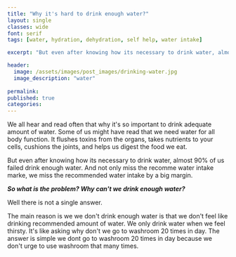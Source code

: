 ```yaml
---
title: "Why it's hard to drink enough water?"
layout: single
classes: wide
font: serif
tags: [water, hydration, dehydration, self help, water intake]

excerpt: "But even after knowing how its necessary to drink water, almost 90% of us failed drink enough water. And not only miss the recomme water intake marke, we miss the recommended water intake by a big margin."

header:
  image: /assets/images/post_images/drinking-water.jpg
  image_description: "water"
  
permalink:
published: true
categories: 
---
```



We all hear and read often that why it's so important to drink adequate amount of water.
Some of us might have read that we need water for all body function. It flushes toxins 
from the organs, takes nutrients to your cells, cushions the joints, and helps us digest
the food we eat.  

But even after knowing how its necessary to drink water, almost 90% of
us failed drink enough water. And not only miss the recomme water intake marke, we miss
the recommended water intake by a big margin.  

**_So what is the problem? Why can't we drink enough water?_**

Well there is not a single answer.

The main reason is we we don't drink enough water is that we don't feel like drinking recommended amount of water. We only drink water when we feel thirsty. It's like asking why don't we go to washroom 20 times in day. The answer is simple we dont go to washroom 20 times in day because we don't urge to use washroom that many times.

 









